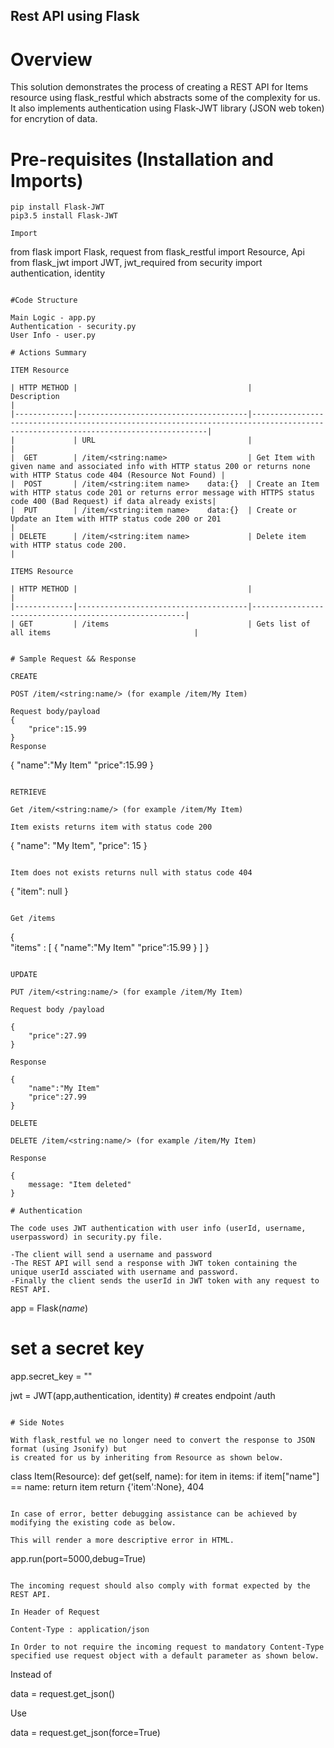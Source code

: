 ## Rest API using Flask 

# Overview

This solution demonstrates the process of creating a REST API for Items resource using flask_restful which abstracts some of the complexity for us.
It also implements authentication using Flask-JWT library (JSON web token) for encrytion of data. 

# Pre-requisites (Installation and Imports)
``` 
pip install Flask-JWT
pip3.5 install Flask-JWT

Import
```
from flask import Flask, request
from flask_restful import Resource, Api
from flask_jwt import JWT, jwt_required
from security import authentication, identity
``` 

#Code Structure

Main Logic - app.py
Authentication - security.py
User Info - user.py

# Actions Summary

ITEM Resource

| HTTP METHOD |                                      |              Description                                                                                                         |
|-------------|--------------------------------------|----------------------------------------------------------------------------------------------------------------------------------|
|             | URL                                  |                                                       																			|
|  GET        | /item/<string:name>                  | Get Item with given name and associated info with HTTP status 200 or returns none with HTTP Status code 404 (Resource Not Found) |      
|  POST       | /item/<string:item name>    data:{}  | Create an Item with HTTP status code 201 or returns error message with HTTPS status code 400 (Bad Request) if data already exists|                                  
|  PUT        | /item/<string:item name>    data:{}  | Create or Update an Item with HTTP status code 200 or 201                                                                        |
| DELETE      | /item/<string:item name>             | Delete item with HTTP status code 200.                                                                                           |

ITEMS Resource

| HTTP METHOD |                                      |                                                       |
|-------------|--------------------------------------|-------------------------------------------------------|
| GET         | /items                               | Gets list of all items                                |


# Sample Request && Response 

CREATE

POST /item/<string:name/> (for example /item/My Item)

Request body/payload
{
	"price":15.99
}
Response 

```
{
	"name":"My Item"
	"price":15.99
}
```

RETRIEVE

Get /item/<string:name/> (for example /item/My Item)

Item exists returns item with status code 200
```
{
  "name": "My Item",
  "price": 15
}
```

Item does not exists returns null with status code 404
```
{
 "item": null
}
```

Get /items

```
{  
 "items" : [
	{ 
		"name":"My Item"
		"price":15.99
	}
   ]
}
```

UPDATE

PUT /item/<string:name/> (for example /item/My Item)

Request body /payload

{
	"price":27.99
}

Response

{
	"name":"My Item"
	"price":27.99
}

DELETE

DELETE /item/<string:name/> (for example /item/My Item)

Response

{
	message: "Item deleted"
}

# Authentication

The code uses JWT authentication with user info (userId, username, userpassword) in security.py file.

-The client will send a username and password
-The REST API will send a response with JWT token containing the unique userId assciated with username and password.
-Finally the client sends the userId in JWT token with any request to REST API.

```
app = Flask(_name_)

# set a secret key
app.secret_key = "" 

jwt = JWT(app,authentication, identity) # creates endpoint /auth

```

# Side Notes

With flask_restful we no longer need to convert the response to JSON format (using Jsonify) but 
is created for us by inheriting from Resource as shown below.

```

class Item(Resource):
	def get(self, name):
		for item in items:
			if item["name"] == name:
				return item
		return {'item':None}, 404
		
```

In case of error, better debugging assistance can be achieved by modifying the existing code as below.

This will render a more descriptive error in HTML.

```
app.run(port=5000,debug=True)
```

The incoming request should also comply with format expected by the REST API.

In Header of Request

Content-Type : application/json 

In Order to not require the incoming request to mandatory Content-Type specified use request object with a default parameter as shown below.

```
Instead of 

data = request.get_json()

Use

data = request.get_json(force=True)
